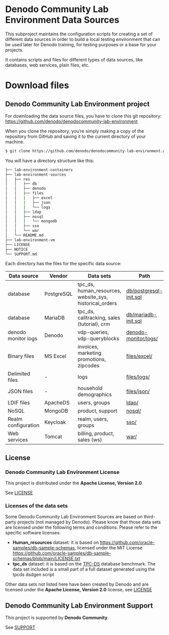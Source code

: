 <!--
title: 'Denodo Community Lab Environment Data Sources'
description: 'This project maintains the configuration scripts for the data sources used in the Denodo Community Lab environment which is the base environment for all the labs and exercises included in the Technical Resources available in the Denodo Community Site (tutorials, training courses, etc.).'
layout: Doc
framework: 
platform: 
language: sql, csv, json
authorLink: ''
authorName: 'Denodo Community'
authorAvatar: ''
collaborators: Victoria Margret, Ajay Kumar
-->

# Denodo Community Lab Environment Data Sources

This subproject maintains the configuration scripts for creating a set of different data sources in order to build a local testing environment that can be used later for Denodo training, for testing purposes or a base for your projects.

It contains scripts and files for different types of data sources, like databases, web services, plain files, etc.

# Download files

## Denodo Community Lab Environment project 

For downloading the data source files, you have to clone this git repository: https://github.com/denodo/denodocommunity-lab-environment 

When you clone the repository, you’re simply making a copy of the repository from GitHub and saving it to the current directory of your machine.

```bash
$ git clone https://github.com/denodo/denodocommunity-lab-environment.git
```

You will have a directory structure like this:

```bash
├── lab-environment-containers
├── lab-environment-sources
│   ├── res
│   │   ├── db
│   │   ├── denodo
│   │   ├── files
│   │   |   ├── excel
│   │   |   ├── json
│   │   |   └── logs
│   │   ├── ldap
│   │   ├── nosql
│   │   |   └── mongodb
│   │   ├── sso
│   │   └── war
│   └── README.md
├── lab-environment-vm
├── LICENSE
├── NOTICE
└── SUPPORT.md
```

Each directory has the files for the specific data source:

| Data source | Vendor | Data sets | Path |
| ----------- | ----------- | ----------- | ----------- | 
| database | PostgreSQL | tpc_ds, human_resources, website_sys, historical_orders | [db/postgresql-init.sql](res/db/postgresql-init.sql) |
| database | MariaDB | tpc_ds, calltracking, sales (tutorial), crm | [db/mariadb-init.sql](res/db/postgresql-init.sql) |
| denodo monitor logs | Denodo | vdp-queries, vdp-queryblocks | [denodo-monitor/logs/](res/denodo/files/tools/monitor/denodo-monitor/logs/) |
| Binary files | MS Excel | invoices, marketing promotions, zipcodes | [files/excel/](res/files/excel/) |
| Delimited files | - | logs | [files/logs/](res/files/json/) |
| JSON files | - | household demographics | [files/json/](res/files/logs/) |
| LDIF files | ApacheDS | users, groups | [ldap/](res/ldap/) |
| NoSQL | MongoDB | product, support | [nosql/](res/nosql/) |
| Realm configuration | Keycloak | realm, users, groups | [sso/](res/sso/) |
| Web services | Tomcat | billing, product, sales (ws) | [war/](res/war/) |


## License

### Denodo Community Lab Environment License

This project is distributed under the **Apache License, Version 2.0**. 

See [LICENSE](../LICENSE)

### Licenses of the data sets

Some Denodo Community Lab Environment Sources are based on third-party projects (not managed by Denodo). Please know that those data sets are licensed under the following terms and conditions. Please refer to the specific software licenses:

* **Human_resources** dataset: it is based on https://github.com/oracle-samples/db-sample-schemas, licensed under the MIT License https://github.com/oracle-samples/db-sample-schemas/blob/main/LICENSE.txt 
* **tpc_ds** dataset: it is based on the [TPC-DS](http://www.tpc.org/tpcds/) database benchmark. The data set included is a small part of a full dataset generated using the tpcds dsdgen script 

Other data sets not listed here have been created by Denodo and are licensed under the **Apache License, Version 2.0** license, see [LICENSE](../LICENSE)

## Denodo Community Lab Environment Support

This project is supported by **Denodo Community**. 

See [SUPPORT](../SUPPORT.md)
